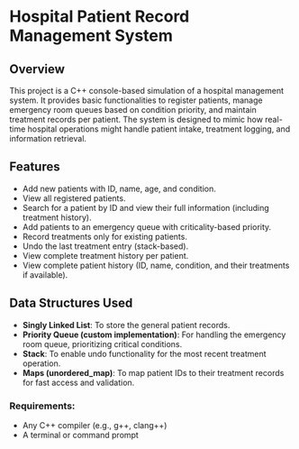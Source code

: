 # Hospital Patient Record Management System

## Overview
This project is a C++ console-based simulation of a hospital management system. It provides basic functionalities to register patients, manage emergency room queues based on condition priority, and maintain treatment records per patient. The system is designed to mimic how real-time hospital operations might handle patient intake, treatment logging, and information retrieval.

## Features
-  Add new patients with ID, name, age, and condition.
-  View all registered patients.
-  Search for a patient by ID and view their full information (including treatment history).
-  Add patients to an emergency queue with criticality-based priority.
-  Record treatments only for existing patients.
-  Undo the last treatment entry (stack-based).
-  View complete treatment history per patient.
-  View complete patient history (ID, name, condition, and their treatments if available).


## Data Structures Used
- **Singly Linked List**: To store the general patient records.
- **Priority Queue (custom implementation)**: For handling the emergency room queue, prioritizing critical conditions.
- **Stack**: To enable undo functionality for the most recent treatment operation.
- **Maps (unordered_map)**: To map patient IDs to their treatment records for fast access and validation.

### Requirements:
- Any C++ compiler (e.g., g++, clang++)
- A terminal or command prompt

